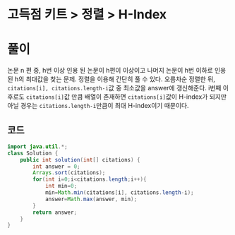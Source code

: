 # 고득점 키트 > 정렬 > H-Index



# 풀이

논문 n 편 중, h번 이상 인용 된 논문이 h편이 이상이고 나머지 논문이 h번 이하로 인용된 h의 최대값을 찾는 문제. 정렬을 이용해 간단히 풀 수 있다. 오름차순 정렬한 뒤,  `citations[i], citations.length-i`값 중 최소값을 answer에 갱신해준다. i번째 이후로도  `citations[i]`값 만큼 배열이 존재하면 `citations[i]`값이 H-index가 되지만 아닐 경우는 `citations.length-i`만큼이 최대 H-index이기 때문이다.



## 코드

```java
import java.util.*;
class Solution {
    public int solution(int[] citations) {
        int answer = 0;
        Arrays.sort(citations);
        for(int i=0;i<citations.length;i++){
            int min=0;
            min=Math.min(citations[i], citations.length-i);
            answer=Math.max(answer, min);
        }
        return answer;
    }
}
```

